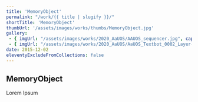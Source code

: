 ```yaml
---
title: 'MemoryObject'
permalink: "/work/{{ title | slugify }}/"
shortTitle: 'MemoryObject'
thumbUrl: '/assets/images/works/thumbs/MemoryObject.jpg'
gallery:
 - { imgUrl: "/assets/images/works/2020_AaUOS/AAUOS_sequencer.jpg", caption: "" }
 - { imgUrl: "/assets/images/works/2020_AaUOS/AaUOS_Textbot_0002_Layer-20.jpg", caption: "" }
date: 2015-12-02
eleventyExcludeFromCollections: false
---
```



<div class="Grid Grid--gutters Grid--full large-Grid--fit">
  <div class="Grid-cell">
    <div class='headerGroup'>
      <h2>MemoryObject</h2>
      <p>Lorem Ipsum</p>
    </div>
  </div>
</div>